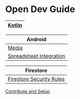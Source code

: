 # Open Dev Guide 

| [Kotlin](kotlin.md) |
| --- |

| Android | 
|-------------| 
|[Media](android/media.md)|
|[Spreadsheet Integration](android/spreadsheet-integration.md)|

| Firestore |
| --------- |
| [Firestore Security Rules](firestore-security-rules.md) |

[Contribute and Setup](setup.md)